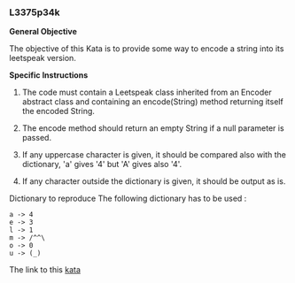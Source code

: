 ### L3375p34k

**General Objective**  

The objective of this Kata is to provide some way to encode a string into its leetspeak version.

**Specific Instructions** 

1) The code must contain a Leetspeak class inherited from an Encoder abstract class and containing an encode(String) method returning itself the encoded String.

2) The encode method should return an empty String if a null parameter is passed.

3) If any uppercase character is given, it should be compared also with the dictionary, 'a' gives '4' but 'A' gives also '4'.

4) If any character outside the dictionary is given, it should be output as is.

Dictionary to reproduce
The following dictionary has to be used :
```
a -> 4
e -> 3
l -> 1
m -> /^^\
o -> 0
u -> (_)
```

The link to this [kata](https://www.codewars.com/kata/l3375p34k/java)
